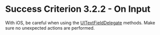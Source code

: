 # Success Criterion 3.2.2 - On Input

With iOS, be careful when using the [UITextFieldDelegate](https://developer.apple.com/documentation/uikit/uitextfielddelegate) methods. Make sure no unexpected actions are performed.

